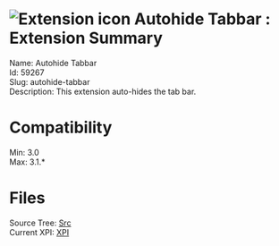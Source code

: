 # ![Extension icon](https://addons.thunderbird.net/user-media/addon_icons/59/59267-64.png?modified=1359195720) Autohide Tabbar : Extension Summary

Name: Autohide Tabbar  
Id: 59267  
Slug: autohide-tabbar  
Description: This extension auto-hides the tab bar.
  

# Compatibility
Min: 3.0  
Max: 3.1.*  

# Files

Source Tree: [Src](C:/Dev/Thunderbird/ThunderKdB/xall/xOther/59267-autohide-tabbar/src)  
Current XPI: [XPI](C:/Dev/Thunderbird/ThunderKdB/xall/xOther/59267-autohide-tabbar/xpi)  



